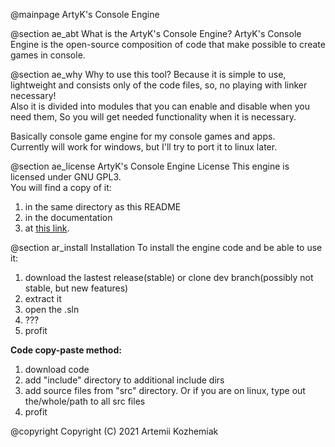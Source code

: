 @mainpage ArtyK's Console Engine

@section ae_abt What is the ArtyK's Console Engine?
ArtyK's Console Engine is the open-source composition of code that make possible to create games in console.

@section ae_why Why to use this tool?
Because it is simple to use, lightweight and consists only of the code files, so, no playing with linker necessary!  
Also it is divided into modules that you can enable and disable when you need them, So you will get needed functionality when it is necessary.  

Basically console game engine for my console games and apps.  
Currently will work for windows, but I'll try to port it to linux later. 

@section ae_license ArtyK's Console Engine License
This engine is licensed under GNU GPL3.  
You will find a copy of it:
1. in the same directory as this README
2. in the documentation
3. at <a href="https://www.gnu.org/licenses/gpl-3.0.md">this link</a>.

@section ar_install Installation
To install the engine code and be able to use it:

1. download the lastest release(stable) or clone dev branch(possibly not stable, but new features)
2. extract it  
3. open the .sln  
4. ???  
5. profit  

**Code copy-paste method:**
1. download code
2. add "include" directory to additional include dirs
3. add source files from "src" directory. Or if you are on linux, type out the/whole/path to all src files
4. profit

@copyright Copyright (C) 2021  Artemii Kozhemiak